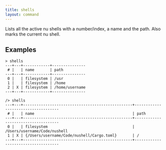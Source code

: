```yaml
---
title: shells
layout: command
---
```


Lists all the active nu shells with a number/index, a name and the path. Also marks the current nu shell.

## Examples

```
> shells
---+---+------------+---------------
 # |   | name       | path 
---+---+------------+---------------
 0 |   | filesystem | /usr 
 1 |   | filesystem | /home 
 2 | X | filesystem | /home/username 
---+---+------------+---------------
```

```
/> shells
---+---+-------------------------------------------------+------------------------------------
 # |   | name                                            | path
---+---+-------------------------------------------------+------------------------------------
 0 |   | filesystem                                      | /Users/username/Code/nushell
 1 | X | {/Users/username/Code/nushell/Cargo.toml}       | /
---+---+-------------------------------------------------+------------------------------------
```
